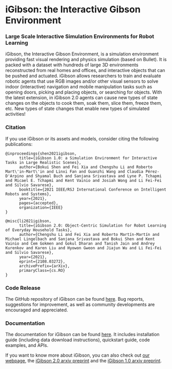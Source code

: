 #  iGibson: the Interactive Gibson Environment

### Large Scale Interactive Simulation Environments for Robot Learning

iGibson, the Interactive Gibson Environment, is a simulation environment providing fast visual rendering and physics simulation (based on Bullet). 
It is packed with a dataset with hundreds of large 3D environments reconstructed from real homes and offices, and interactive objects that can be pushed and actuated. 
iGibson allows researchers to train and evaluate robotic agents that use RGB images and/or other visual sensors to solve indoor (interactive) navigation and mobile manipulation tasks such as opening doors, picking and placing objects, or searching for objects.
With the latest extension, in iGibson 2.0 agents can cause new types of state changes on the objects to cook them, soak them, slice them, freeze them, etc. New types of state changes that enable new types of simulated activities!


### Citation
If you use iGibson or its assets and models, consider citing the following publications:

```
@inproceedings{shen2021igibson,
      title={iGibson 1.0: a Simulation Environment for Interactive Tasks in Large Realistic Scenes}, 
      author={Bokui Shen and Fei Xia and Chengshu Li and Roberto Mart\'in-Mart\'in and Linxi Fan and Guanzhi Wang and Claudia Pérez-D'Arpino and Shyamal Buch and Sanjana Srivastava and Lyne P. Tchapmi and Micael E. Tchapmi and Kent Vainio and Josiah Wong and Li Fei-Fei and Silvio Savarese},
      booktitle={2021 IEEE/RSJ International Conference on Intelligent Robots and Systems},
      year={2021},
      pages={accepted},
      organization={IEEE}
}
```

```
@misc{li2021igibson,
      title={iGibson 2.0: Object-Centric Simulation for Robot Learning of Everyday Household Tasks}, 
      author={Chengshu Li and Fei Xia and Roberto Martín-Martín and Michael Lingelbach and Sanjana Srivastava and Bokui Shen and Kent Vainio and Cem Gokmen and Gokul Dharan and Tanish Jain and Andrey Kurenkov and Karen Liu and Hyowon Gweon and Jiajun Wu and Li Fei-Fei and Silvio Savarese},
      year={2021},
      eprint={2108.03272},
      archivePrefix={arXiv},
      primaryClass={cs.RO}
}
```

### Code Release
The GitHub repository of iGibson can be found [here](https://github.com/StanfordVL/iGibson). Bug reports, suggestions for improvement, as well as community developments are encouraged and appreciated. 

### Documentation
The documentation for iGibson can be found [here](http://svl.stanford.edu/igibson/docs/). It includes installation guide (including data download instructions), quickstart guide, code examples, and APIs.

If you want to know more about iGibson, you can also check out [our webpage](http://svl.stanford.edu/igibson), the [iGibson 2.0 arxiv preprint](https://arxiv.org/abs/2108.03272) and the [iGibson 1.0 arxiv preprint](https://arxiv.org/abs/2012.02924).
